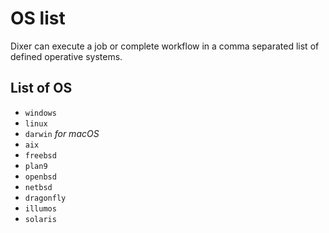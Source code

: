 # OS list

Dixer can execute a job or complete workflow in a comma separated list of defined operative systems.

## List of OS

- `windows`
- `linux`
- `darwin` *for macOS*
- `aix`
- `freebsd`
- `plan9`
- `openbsd`
- `netbsd`
- `dragonfly`
- `illumos`
- `solaris`